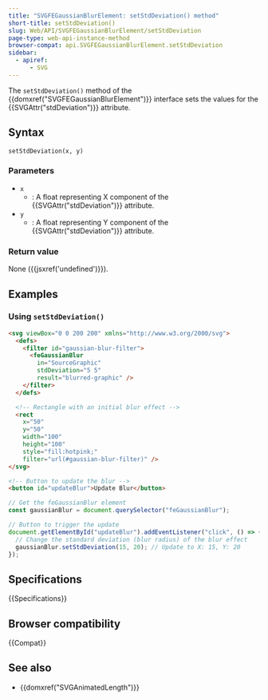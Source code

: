 ```yaml
---
title: "SVGFEGaussianBlurElement: setStdDeviation() method"
short-title: setStdDeviation()
slug: Web/API/SVGFEGaussianBlurElement/setStdDeviation
page-type: web-api-instance-method
browser-compat: api.SVGFEGaussianBlurElement.setStdDeviation
sidebar:
  - apiref:
      - SVG
---
```


The `setStdDeviation()` method of the {{domxref("SVGFEGaussianBlurElement")}} interface sets the values for the {{SVGAttr("stdDeviation")}} attribute.

## Syntax

```js-nolint
setStdDeviation(x, y)
```

### Parameters

- `x`
  - : A float representing X component of the {{SVGAttr("stdDeviation")}} attribute.
- `y`
  - : A float representing Y component of the {{SVGAttr("stdDeviation")}} attribute.

### Return value

None ({{jsxref('undefined')}}).

## Examples

### Using `setStdDeviation()`

```html
<svg viewBox="0 0 200 200" xmlns="http://www.w3.org/2000/svg">
  <defs>
    <filter id="gaussian-blur-filter">
      <feGaussianBlur
        in="SourceGraphic"
        stdDeviation="5 5"
        result="blurred-graphic" />
    </filter>
  </defs>

  <!-- Rectangle with an initial blur effect -->
  <rect
    x="50"
    y="50"
    width="100"
    height="100"
    style="fill:hotpink;"
    filter="url(#gaussian-blur-filter)" />
</svg>

<!-- Button to update the blur -->
<button id="updateBlur">Update Blur</button>
```

```js
// Get the feGaussianBlur element
const gaussianBlur = document.querySelector("feGaussianBlur");

// Button to trigger the update
document.getElementById("updateBlur").addEventListener("click", () => {
  // Change the standard deviation (blur radius) of the blur effect
  gaussianBlur.setStdDeviation(15, 20); // Update to X: 15, Y: 20
});
```

## Specifications

{{Specifications}}

## Browser compatibility

{{Compat}}

## See also

- {{domxref("SVGAnimatedLength")}}
